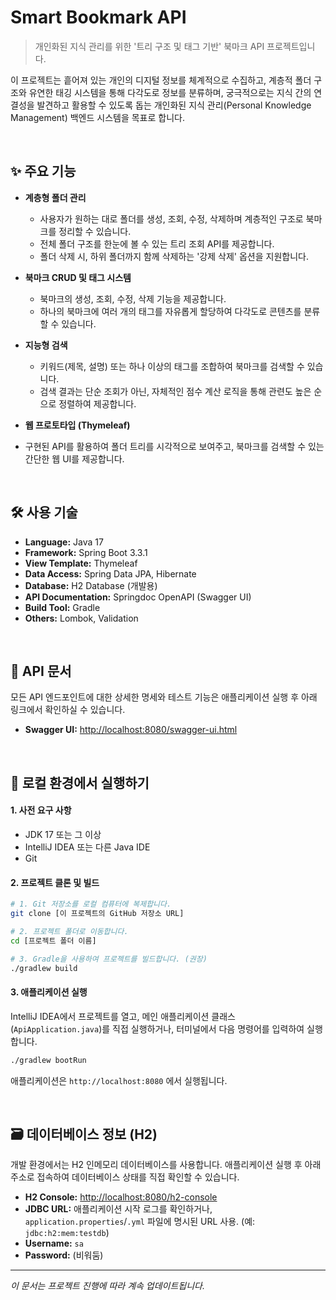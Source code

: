 # Smart Bookmark API

> 개인화된 지식 관리를 위한 '트리 구조 및 태그 기반' 북마크 API 프로젝트입니다.

이 프로젝트는 흩어져 있는 개인의 디지털 정보를 체계적으로 수집하고, 계층적 폴더 구조와 유연한 태깅 시스템을 통해 다각도로 정보를 분류하며, 궁극적으로는 지식 간의 연결성을 발견하고 활용할 수 있도록 돕는 개인화된 지식 관리(Personal Knowledge Management) 백엔드 시스템을 목표로 합니다.

<br>

## ✨ 주요 기능

* **계층형 폴더 관리**
  * 사용자가 원하는 대로 폴더를 생성, 조회, 수정, 삭제하며 계층적인 구조로 북마크를 정리할 수 있습니다.
  * 전체 폴더 구조를 한눈에 볼 수 있는 트리 조회 API를 제공합니다.
  * 폴더 삭제 시, 하위 폴더까지 함께 삭제하는 '강제 삭제' 옵션을 지원합니다.

* **북마크 CRUD 및 태그 시스템**
  * 북마크의 생성, 조회, 수정, 삭제 기능을 제공합니다.
  * 하나의 북마크에 여러 개의 태그를 자유롭게 할당하여 다각도로 콘텐츠를 분류할 수 있습니다.

* **지능형 검색**
  * 키워드(제목, 설명) 또는 하나 이상의 태그를 조합하여 북마크를 검색할 수 있습니다.
  * 검색 결과는 단순 조회가 아닌, 자체적인 점수 계산 로직을 통해 관련도 높은 순으로 정렬하여 제공합니다.
 
* **웹 프로토타입 (Thymeleaf)**
* 구현된 API를 활용하여 폴더 트리를 시각적으로 보여주고, 북마크를 검색할 수 있는 간단한 웹 UI를 제공합니다.

<br>

## 🛠️ 사용 기술

* **Language:** Java 17
* **Framework:** Spring Boot 3.3.1
* **View Template:** Thymeleaf
* **Data Access:** Spring Data JPA, Hibernate
* **Database:** H2 Database (개발용)
* **API Documentation:** Springdoc OpenAPI (Swagger UI)
* **Build Tool:** Gradle
* **Others:** Lombok, Validation

<br>

## 📖 API 문서

모든 API 엔드포인트에 대한 상세한 명세와 테스트 기능은 애플리케이션 실행 후 아래 링크에서 확인하실 수 있습니다.

* **Swagger UI:** [http://localhost:8080/swagger-ui.html](http://localhost:8080/swagger-ui.html)

<br>

## 🚀 로컬 환경에서 실행하기

#### 1. 사전 요구 사항
- JDK 17 또는 그 이상
- IntelliJ IDEA 또는 다른 Java IDE
- Git

#### 2. 프로젝트 클론 및 빌드
```bash
# 1. Git 저장소를 로컬 컴퓨터에 복제합니다.
git clone [이 프로젝트의 GitHub 저장소 URL]

# 2. 프로젝트 폴더로 이동합니다.
cd [프로젝트 폴더 이름]

# 3. Gradle을 사용하여 프로젝트를 빌드합니다. (권장)
./gradlew build
```

#### 3. 애플리케이션 실행
IntelliJ IDEA에서 프로젝트를 열고, 메인 애플리케이션 클래스(`ApiApplication.java`)를 직접 실행하거나, 터미널에서 다음 명령어를 입력하여 실행합니다.
```bash
./gradlew bootRun
```
애플리케이션은 `http://localhost:8080` 에서 실행됩니다.

<br>

## 🗃️ 데이터베이스 정보 (H2)

개발 환경에서는 H2 인메모리 데이터베이스를 사용합니다. 애플리케이션 실행 후 아래 주소로 접속하여 데이터베이스 상태를 직접 확인할 수 있습니다.

* **H2 Console:** [http://localhost:8080/h2-console](http://localhost:8080/h2-console)
* **JDBC URL:** 애플리케이션 시작 로그를 확인하거나, `application.properties`/`.yml` 파일에 명시된 URL 사용. (예: `jdbc:h2:mem:testdb`)
* **Username:** `sa`
* **Password:** (비워둠)

---
*이 문서는 프로젝트 진행에 따라 계속 업데이트됩니다.*
